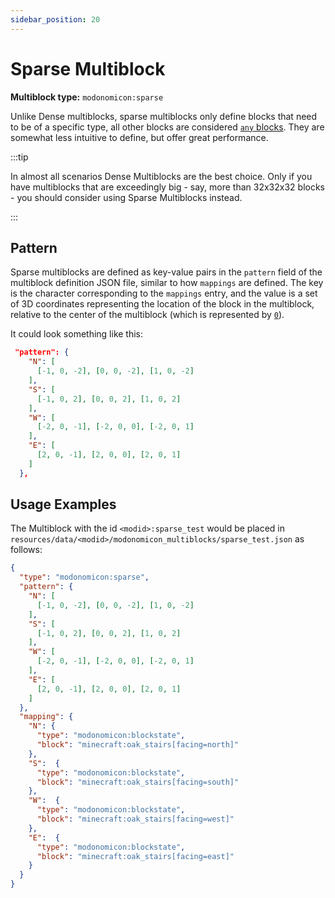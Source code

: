 ```yaml
---
sidebar_position: 20
---
```


# Sparse Multiblock

**Multiblock type:** `modonomicon:sparse`

Unlike Dense multiblocks, sparse multiblocks only define blocks that need to be of a specific type, all other blocks are considered [`any` blocks](../state-matchers/any-matcher). They are somewhat less intuitive to define, but offer great performance. 

:::tip 

In almost all scenarios Dense Multiblocks are the best choice. Only if you have multiblocks that are exceedingly big - say, more than 32x32x32 blocks - you should consider using Sparse Multiblocks instead.

::: 

## Pattern 

Sparse multiblocks are defined as key-value pairs in the `pattern` field of the multiblock definition JSON file, similar to how `mappings` are defined.
The key is the character corresponding to the `mappings` entry, and the value is a set of 3D coordinates representing the location of the block in the multiblock, relative to the center of the multiblock (which is represented by [`0`](./#multiblock-center-0)).

It could look something like this:

```json 
 "pattern": {
    "N": [
      [-1, 0, -2], [0, 0, -2], [1, 0, -2]
    ],
    "S": [
      [-1, 0, 2], [0, 0, 2], [1, 0, 2]
    ],
    "W": [
      [-2, 0, -1], [-2, 0, 0], [-2, 0, 1]
    ],
    "E": [
      [2, 0, -1], [2, 0, 0], [2, 0, 1]
    ]
  },
```


## Usage Examples


The Multiblock with the id `<modid>:sparse_test` would be placed in `resources/data/<modid>/modonomicon_multiblocks/sparse_test.json` as follows:
```json
{
  "type": "modonomicon:sparse",
  "pattern": {
    "N": [
      [-1, 0, -2], [0, 0, -2], [1, 0, -2]
    ],
    "S": [
      [-1, 0, 2], [0, 0, 2], [1, 0, 2]
    ],
    "W": [
      [-2, 0, -1], [-2, 0, 0], [-2, 0, 1]
    ],
    "E": [
      [2, 0, -1], [2, 0, 0], [2, 0, 1]
    ]
  },
  "mapping": {
    "N": {
      "type": "modonomicon:blockstate",
      "block": "minecraft:oak_stairs[facing=north]"
    },
    "S":  {
      "type": "modonomicon:blockstate",
      "block": "minecraft:oak_stairs[facing=south]"
    },
    "W":  {
      "type": "modonomicon:blockstate",
      "block": "minecraft:oak_stairs[facing=west]"
    },
    "E":  {
      "type": "modonomicon:blockstate",
      "block": "minecraft:oak_stairs[facing=east]"
    }
  }
}
```